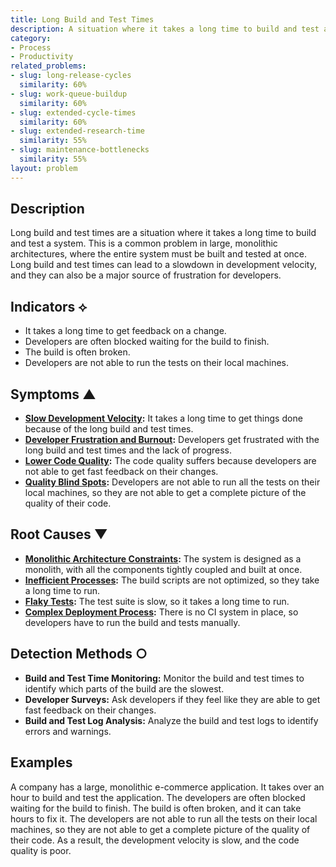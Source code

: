 ```yaml
---
title: Long Build and Test Times
description: A situation where it takes a long time to build and test a system.
category:
- Process
- Productivity
related_problems:
- slug: long-release-cycles
  similarity: 60%
- slug: work-queue-buildup
  similarity: 60%
- slug: extended-cycle-times
  similarity: 60%
- slug: extended-research-time
  similarity: 55%
- slug: maintenance-bottlenecks
  similarity: 55%
layout: problem
---
```


## Description
Long build and test times are a situation where it takes a long time to build and test a system. This is a common problem in large, monolithic architectures, where the entire system must be built and tested at once. Long build and test times can lead to a slowdown in development velocity, and they can also be a major source of frustration for developers.

## Indicators ⟡
- It takes a long time to get feedback on a change.
- Developers are often blocked waiting for the build to finish.
- The build is often broken.
- Developers are not able to run the tests on their local machines.

## Symptoms ▲
- **[Slow Development Velocity](slow-development-velocity.md):** It takes a long time to get things done because of the long build and test times.
- **[Developer Frustration and Burnout](developer-frustration-and-burnout.md):** Developers get frustrated with the long build and test times and the lack of progress.
- **[Lower Code Quality](lower-code-quality.md):** The code quality suffers because developers are not able to get fast feedback on their changes.
- **[Quality Blind Spots](quality-blind-spots.md):** Developers are not able to run all the tests on their local machines, so they are not able to get a complete picture of the quality of their code.

## Root Causes ▼
- **[Monolithic Architecture Constraints](monolithic-architecture-constraints.md):** The system is designed as a monolith, with all the components tightly coupled and built at once.
- **[Inefficient Processes](inefficient-processes.md):** The build scripts are not optimized, so they take a long time to run.
- **[Flaky Tests](flaky-tests.md):** The test suite is slow, so it takes a long time to run.
- **[Complex Deployment Process](complex-deployment-process.md):** There is no CI system in place, so developers have to run the build and tests manually.

## Detection Methods ○
- **Build and Test Time Monitoring:** Monitor the build and test times to identify which parts of the build are the slowest.
- **Developer Surveys:** Ask developers if they feel like they are able to get fast feedback on their changes.
- **Build and Test Log Analysis:** Analyze the build and test logs to identify errors and warnings.

## Examples
A company has a large, monolithic e-commerce application. It takes over an hour to build and test the application. The developers are often blocked waiting for the build to finish. The build is often broken, and it can take hours to fix it. The developers are not able to run all the tests on their local machines, so they are not able to get a complete picture of the quality of their code. As a result, the development velocity is slow, and the code quality is poor.
